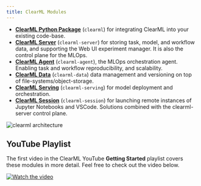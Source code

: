 ```yaml
---
title: ClearML Modules
---
```


- [**ClearML Python Package**](../clearml_sdk/clearml_sdk_setup.md) (`clearml`) for integrating ClearML into your existing code-base.
- [**ClearML Server**](../deploying_clearml/clearml_server.md) (`clearml-server`) for storing task, model, and workflow data, and supporting the Web UI experiment manager. It is also the control plane for the MLOps.
- [**ClearML Agent**](../clearml_agent.md) (`clearml-agent`), the MLOps orchestration agent. Enabling task and workflow reproducibility, and scalability.
- [**ClearML Data**](../clearml_data/clearml_data.md) (`clearml-data`) data management and versioning on top of file-systems/object-storage.
- [**ClearML Serving**](../clearml_serving/clearml_serving.md) (`clearml-serving`) for model deployment and orchestration.
- [**ClearML Session**](../apps/clearml_session.md) (`clearml-session`) for launching remote instances of Jupyter Notebooks and VSCode.
Solutions combined with the clearml-server control plane.

![clearml architecture](../img/clearml_architecture.png)

## YouTube Playlist

The first video in the ClearML YouTube **Getting Started** playlist covers these modules in more detail. Feel free to check out the video below.

[![Watch the video](https://img.youtube.com/vi/s3k9ntmQmD4/hqdefault.jpg)](https://www.youtube.com/watch?v=s3k9ntmQmD4&list=PLMdIlCuMqSTnoC45ME5_JnsJX0zWqDdlO&index=1)